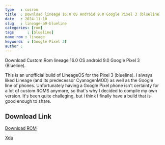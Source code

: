 ```yaml
---
type   : cusrom
title  : Download lineage 16.0 OS Android 9.0 Google Pixel 3 (blueline)
date   : 2024-11-10
slug   : lineage-a9-blueline
categories: [rom]
tags      : [blueline]
name_rom : lineage
keywords  : [Google Pixel 3]
author :
---
```


Download Custom Rom lineage 16.0 OS android 9.0 Google Pixel 3 (Blueline).

This is an unofficial build of LineageOS for the Pixel 3 (blueline). I always liked Lineage (and its predecessor CyanogenMOD) as well as the Google line of phones. Unfortunately having a Google Pixel phone isn't certainty for a lot of custom ROMS anymore, so that's why I decided to compile my own version. It's been quite challeging, but I think I finally have a build that is good enough to share.

## Download Link
[Download ROM](https://drive.google.com/drive/u/0/mobile/folders/1lx8dlS4ZRVVQYeQS0I7Y_6yJ5SFMg7uR/10dH_6R_pgv-W2Ym2bpqikVl1H842GJHj?usp=drive_open&sort=13&direction=a)

[Xda](https://xdaforums.com/t/rom-pixel-3-unofficial-lineageos-16-0-blueline.3899275/)


